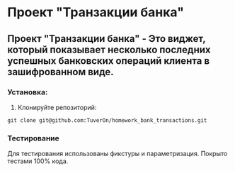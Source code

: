 # Проект "Транзакции банка"

## Проект "Транзакции банка" - Это виджет, который показывает несколько последних успешных банковских операций клиента в зашифрованном виде.

### Установка:

1. Клонируйте репозиторий:
```
git clone git@github.com:TuverOn/homework_bank_transactions.git
```

### Тестирование
Для тестирования использованы фикстуры и параметризация.
Покрыто тестами 100% кода.